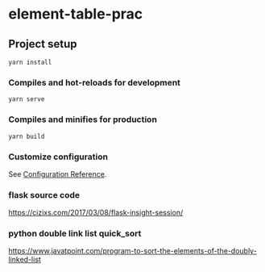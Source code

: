 # element-table-prac

## Project setup
```
yarn install
```

### Compiles and hot-reloads for development
```
yarn serve
```

### Compiles and minifies for production
```
yarn build
```

### Customize configuration
See [Configuration Reference](https://cli.vuejs.org/config/).

### flask source code 
https://cizixs.com/2017/03/08/flask-insight-session/

### python double link list quick_sort
https://www.javatpoint.com/program-to-sort-the-elements-of-the-doubly-linked-list
